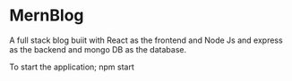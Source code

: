 # MernBlog

A full stack blog buiit with React as the frontend and Node Js and express as the backend and mongo DB as the database.

To start the application; npm start
